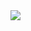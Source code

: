 <!-- ![header](https://capsule-render.vercel.app/api?type=waving&color=timeGradient&height=300&text=Welcome%20to%20Agratos&animation=scaleIn&desc=Study%20every%20day%20to%20become%20a%20better%20then%20yesterday...&descAlign=65&descAlignY=52&fontAlignY=36) -->

<img src='https://capsule-render.vercel.app/api?type=waving&color=timeGradient&height=400&fontSize=48&text=Welcome%20to%20Agratos&animation=scaleIn&desc=Study%20every%20day%20to%20become%20a%20better%20then%20yesterday...&descAlign=59&descAlignY=52&fontAlignY=36&descSize=16'>
  
<!-- # Front-End Developer

- ### Languages
<p>
  <img src="https://img.shields.io/badge/HTML5-E34F26?style=for-the-badge&logo=HTML5&logoColor=white" />
  <img src="https://img.shields.io/badge/CSS-1572B6?style=for-the-badge&logo=CSS&logoColor=white" />
  <img src="https://img.shields.io/badge/Javascript-F7DF1E?style=for-the-badge&logo=Javascript&logoColor=white" />
  <img src="https://img.shields.io/badge/TypeScript-3178C6?style=for-the-badge&logo=TypeScript&logoColor=white" />
</p>

- ### Frameworks, Platforms and Libraries
<p>
  <img src="https://img.shields.io/badge/Node.js-339933?style=for-the-badge&logo=Node.js&logoColor=white" />
  <img src="https://img.shields.io/badge/EXPRESS.js-000000?style=for-the-badge&logo=EXPRESS.js&logoColor=white" />
  <img src="https://img.shields.io/badge/React-61DAFB?style=for-the-badge&logo=React&logoColor=white" />
</p>

- ### Databases
<p>
  <img src="https://img.shields.io/badge/MongoDB-47A248?style=for-the-badge&logo=MongoDB&logoColor=white" />
</p>


- ### Version Control
<p>
  <img src="https://img.shields.io/badge/GIT-F05032?style=for-the-badge&logo=GIT&logoColor=white" />
  <img src="https://img.shields.io/badge/Sourcetree-0052CC?style=for-the-badge&logo=Sourcetree&logoColor=white" />
</p>
</br></br>

![Anurag's GitHub stats](https://github-readme-stats.vercel.app/api?username=Agratos&show_icons=true&theme=solarized-light) -->